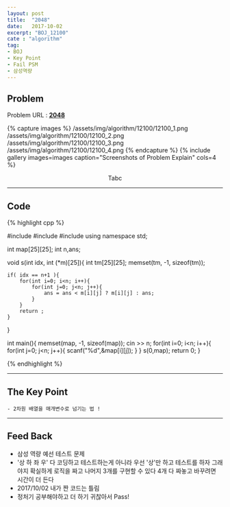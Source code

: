 ```yaml
---
layout: post
title:  "2048"
date:   2017-10-02
excerpt: "BOJ_12100"
cate : "algorithm"
tag:
- BOJ
- Key Point
- Fail PSM
- 삼성역량 
---
```


## Problem
Problem URL : **[2048](https://www.acmicpc.net/problem/12100)**

{% capture images %}
    /assets/img/algorithm/12100/12100_1.png
    /assets/img/algorithm/12100/12100_2.png
    /assets/img/algorithm/12100/12100_3.png
    /assets/img/algorithm/12100/12100_4.png
{% endcapture %}
{% include gallery images=images caption="Screenshots of Problem Explain" cols=4 %}
<center> Tabc </center>

---

## Code
{% highlight cpp %}

#include <iostream>
#include <algorithm>
#include <cstring>
using namespace std;

int map[25][25];
int n,ans;

void s(int idx, int (*m)[25]){
    int tm[25][25];
    memset(tm, -1, sizeof(tm));
    
    if( idx == n+1 ){
        for(int i=0; i<n; i++){
            for(int j=0; j<n; j++){
                ans = ans < m[i][j] ? m[i][j] : ans;
            }
        }
        return ;
    }
}

int main(){
    memset(map, -1, sizeof(map));
    cin >> n;
    for(int i=0; i<n; i++){
        for(int j=0; j<n; j++){
            scanf("%d",&map[i][j]);
        }
    }
    s(0,map);
    return 0;
}

{% endhighlight %}

---

## The Key Point
    - 2차원 배열을 매개변수로 넘기는 법 ! 
    

---

## Feed Back
* 삼성 역량 예선 테스트 문제
* '상 하 좌 우' 다 코딩하고 테스트하는게 아니라
        우선 '상'만 하고 테스트를 하자
        그래야지 확실하게 로직을 짜고 나머지 3개를 구현할 수 있다
        4개 다 짜놓고 바꾸려면 시간이 더 든다
* 2017/10/02 내가 짠 코드는 틀림
* 정처기 공부해야하고 더 하기 귀찮아서 Pass!
